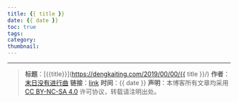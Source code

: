 ```yaml
---
title: {{ title }}
date: {{ date }}
toc: true
tags:
category:
thumbnail: 
---
```



<!--more-->


---
> **标题**：[{{title}}](https://dengkaiting.com/2019/00/00/{{ title }}/)
> **作者**：[末日没有进行曲](https://dengkaiting.com/)
> **链接**：[link](https://dengkaiting.com/)
> **时间**：{{ date }}
> **声明**：本博客所有文章均采用 [CC BY-NC-SA 4.0](https://creativecommons.org/licenses/by-nc-sa/4.0/deed.zh) 许可协议，转载请注明出处。